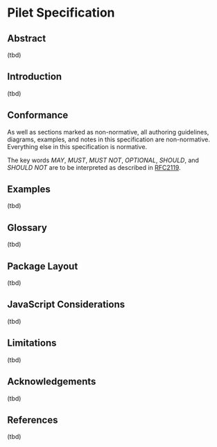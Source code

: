 # Pilet Specification

## Abstract

(tbd)

## Introduction

(tbd)

## Conformance

As well as sections marked as non-normative, all authoring guidelines, diagrams, examples, and notes in this specification are non-normative. Everything else in this specification is normative.

The key words *MAY*, *MUST*, *MUST NOT*, *OPTIONAL*, *SHOULD*, and *SHOULD NOT* are to be interpreted as described in [RFC2119](https://tools.ietf.org/html/rfc2119).

## Examples

(tbd)

## Glossary

(tbd)

## Package Layout

(tbd)

## JavaScript Considerations

(tbd)

## Limitations

(tbd)

## Acknowledgements

(tbd)

## References

(tbd)
